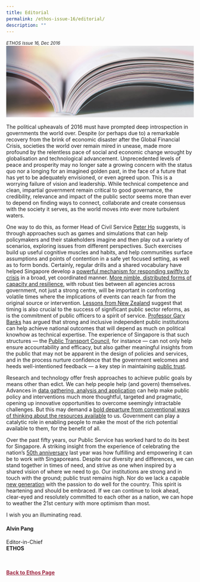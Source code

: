 ```yaml
---
title: Editorial
permalink: /ethos-issue-16/editorial/
description: ""
---
```

<style>

.back a
{
	color: #9f2943;
	font-weight: bold;
}

#banner img
{
	width:100%;
}
	
.author
{
border-bottom: 1px solid black;
margin-top:40px;
padding-bottom:30px;
border-top: 1px solid black;	

}

.author p {
	font-size: 0.9em;
	line-height:24px !important;
	}	

.break
{
   border-top: 1px solid  black;
   border-bottom: 1px solid black;
	 padding:20px;
	text-align:center;
	margin-top:50px;
}
	
.break1
{
font-family: Georgia;
	font-size:20px;
	font-style: italic;
	font-weight: bold;
}

.boxheader {
	color: white !important;
	}	

.containerbox {
	background-color: #B7C9E2;
	border-radius: 10px;
	padding: 5%;
	margin-top: 5%;
	
	}	

li {
	font-size: 15px !important;
	
	}	

</style>

<em><small>ETHOS Issue 16, Dec 2016</small></em>
<img src="/images/Landing_Banner_Images/knowledge_editorial_banner_01.jpg">


<p>The political upheavals of 2016 must have prompted deep introspection in governments the world over. Despite (or perhaps due to) a remarkable recovery from the brink of economic disaster after the Global Financial Crisis, societies the world over remain mired in unease, made more profound by the relentless pace of social and economic change wrought by globalisation and technological advancement. Unprecedented levels of peace and prosperity may no longer sate a growing concern with the status quo nor a longing for an imagined golden past, in the face of a future that has yet to be adequately envisioned, or even agreed upon. This is a worrying failure of vision and leadership. While technical competence and clean, impartial government remain critical to good governance, the credibility, relevance and impact of the public sector seems more than ever to depend on finding ways to connect, collaborate and create consensus with the society it serves, as the world moves into ever more turbulent waters.
</p>

<p>
One way to do this, as former Head of Civil Service <a href="../2016%20Issue%2014/simulations-exercises-and-games-in-the-civil-service.html">Peter Ho</a>&nbsp;suggests, is through approaches such as games and simulations that can help policymakers and their stakeholders imagine and then play out a variety of scenarios, exploring issues from different perspectives. Such exercises build up useful cognitive muscles and habits, and help communities surface assumptions and points of contention in a safe yet focused setting, as well as to form bonds. Certainly, regular drills and a shared vocabulary have helped Singapore develop a <a href="/ethos-issue-16/singapore-whole-of-government-approach-in-crisis-management/">powerful mechanism for responding swiftly to crisis</a>&nbsp;in a broad, yet coordinated manner. <a href="/ethos-issue-16/evolving-the-centre-of-government-three-key-insights/">More nimble, distributed forms of capacity and resilience</a>, with robust ties between all agencies across government, not just a strong centre, will be important in confronting volatile times where the implications of events can reach far from the original source or intervention. <a href="/ethos-issue-16/lessons-from-new-zealands-better-public-services-reforms/">Lessons from New Zealand</a>&nbsp;suggest that timing is also crucial to the success of significant public sector reforms, as is the commitment of public officers to a spirit of service. <a href="/ethos-issue-16/public-institutions-and-the-productivity-imperative/">Professor Gary Banks</a>&nbsp;has argued that strong and inclusive independent public institutions can help achieve national outcomes that will depend as much on political knowhow as technical expertise. The experience of Singapore is that such structures —
the <a href="/ethos-issue-16/engaging-with-stakeholders-for-better-public-transport-outcomes/">Public Transport Council</a>, for instance — can not only help ensure accountability and efficacy, but also gather meaningful insights from the public that may not be apparent in the design of policies and services, and in the process nurture confidence that the government welcomes and heeds well-intentioned feedback — a key step in maintaining <a href="/ethos-issue-16/public-trust-in-government-institutions/">public trust</a>.
</p>

<p>
Research and technology offer fresh approaches to achieve public goals by means other than edict. We can help people help (and govern) themselves. Advances in <a href="/ethos-issue-16/using-data-to-create-better-government/">data gathering, analysis and application</a>&nbsp;can help make public policy and interventions much more thoughtful, targeted and pragmatic, opening up innovative opportunities to overcome seemingly intractable challenges. But this may demand a <a href="/ethos-issue-16/from-scarcity-to-generativity-new-approaches-to-governing-resources/l">bold departure from conventional ways of thinking about the resources available</a>&nbsp;to us. Government can play a catalytic role in enabling people to make the most of the rich potential available to them, for the benefit of all.
</p>

<p>
Over the past fifty years, our Public Service has worked hard to do its best for Singapore. A striking insight from the experience of celebrating the nation’s <a href="/ethos-issue-16/sg50-what-the-public-service-learnt/">50th anniversary</a>&nbsp;last year was how fulfilling and empowering it can be to work <em>with</em> Singaporeans. Despite our diversity and differences, we can stand together in times of need, and strive as one when inspired by a shared vision of where we need to go. Our institutions are strong and in touch with the ground; public trust remains high. Nor do we lack a capable <a href="/ethos-issue-16/surveying-singapore-s-future/">new generation</a>&nbsp;with the passion to do well for the country. This spirit is heartening and should be embraced. If we can continue to look ahead, clear-eyed and resolutely committed to each other as a nation, we can hope to weather the 21st century with more optimism than most.
</p>

<p>I wish you an illuminating read.</p>

<h4>Alvin Pang</h4>

<p>Editor-in-Chief
<br>
<strong>ETHOS</strong></p>







<br>
<br>	
<div class="back">
<a href="/ethos/">Back to Ethos Page</a>	
</div>